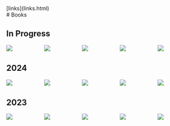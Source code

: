 <title>Books</title>
<nav class="secondary">[links](links.html)</nav>
# Books

<style>
img {
  min-width: 10vw;
  max-width: 15vw;
  max-height: 600px;
}

.flex {
  gap: 10px;
  justify-content: flex-start;
}
</style>

## In Progress
<div class="flex">
<img src="/assets/img/garden/books/dune.webp" />
<img src="/assets/img/garden/books/gita.jpg" />
<img src="/assets/img/garden/books/piranesi.jpg" />
<img src="/assets/img/garden/books/toolsforconviviality.jpg" />
<img src="/assets/img/garden/books/prideandprejudice.jpg" /> </div> <!-- /div must be right after final element or it adds a <p> tag ??? -->

## 2024

<div class="flex">
<img src="/assets/img/garden/books/leguintombs.jpg" />
<img src="/assets/img/garden/books/leguinlathe.jpg" />
<img src="/assets/img/garden/books/hitzthought.jpg" />
<img src="/assets/img/garden/books/jacksonessence.jpg" />
<img src="/assets/img/garden/books/snowcrash.jpg" /> </div> <!-- /div must be right after final element or it adds a <p> tag ??? -->

## 2023

<div class="flex">
<img src="/assets/img/garden/books/magicians.jpg" />
<img src="/assets/img/garden/books/stoner.jpg" />
<img src="/assets/img/garden/books/zevintomorrow.jpg" />
<img src="/assets/img/garden/books/androids.jpg" />
<img src="/assets/img/garden/books/leguinwizard.jpg" /> </div> <!-- /div must be right after final element or it adds a <p> tag ??? -->

<!--
## More
* Roadside Picnic
* Notes From Underground-->
